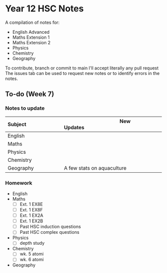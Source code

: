 # Year 12 HSC Notes
A compilation of notes for:
- English Advanced
- Maths Extension 1
- Maths Extension 2
- Physics
- Chemistry
- Geography

To contribute, branch or commit to main I'll accept literally any pull request
The issues tab can be used to request new notes or to identify errors in the notes.

## To-do (Week 7)
### Notes to update
| Subject⠀⠀⠀⠀⠀⠀⠀⠀⠀| New Updates⠀⠀⠀⠀⠀⠀⠀⠀⠀⠀⠀⠀⠀⠀⠀⠀⠀⠀⠀⠀⠀⠀⠀⠀⠀⠀⠀⠀				 |
|-----------		|-----------------------------------------					|
| English 			| 															|
| Maths				| 															|
| Physics			| 															|
| Chemistry			| 															|
| Geography			| A few stats on aquaculture								|

### Homework
- English
- Maths
	- [ ] Ext. 1 EX8E
	- [ ] Ext. 1 EX8F
	- [ ] Ext. 1 EX2A
	- [ ] Ext. 1 EX2B
	- [ ] Past HSC induction questions
	- [ ] Past HSC complex questions
- Physics
	- [ ] depth study
- Chemistry
	- [ ] wk. 5 atomi
	- [ ] wk. 6 atomi
- Geography
